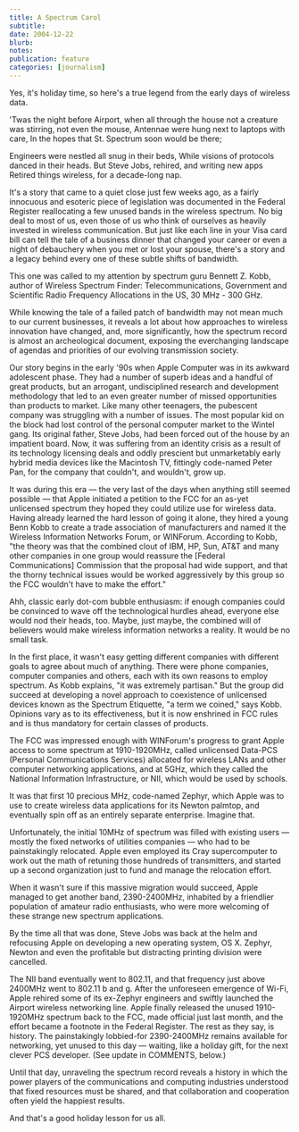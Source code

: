 ```yaml
---
title: A Spectrum Carol
subtitle: 
date: 2004-12-22
blurb: 
notes: 
publication: feature
categories: [journalism]
---
```


Yes, it's holiday time, so here's a true legend from the early days of wireless data.

'Twas the night before Airport, when all through the house
not a creature was stirring, not even the mouse,
Antennae were hung next to laptops with care,
In the hopes that St. Spectrum soon would be there;

Engineers were nestled all snug in their beds,
While visions of protocols danced in their heads.
But Steve Jobs, rehired, and writing new apps
Retired things wireless, for a decade-long nap.

It's a story that came to a quiet close just few weeks ago, as a fairly innocuous and esoteric piece of legislation was documented in the Federal Register reallocating a few unused bands in the wireless spectrum. No big deal to most of us, even those of us who think of ourselves as heavily invested in wireless communication. But just like each line in your Visa card bill can tell the tale of a business dinner that changed your career or even a night of debauchery when you met or lost your spouse, there's a story and a legacy behind every one of these subtle shifts of bandwidth.

This one was called to my attention by spectrum guru Bennett Z. Kobb, author of Wireless Spectrum Finder: Telecommunications, Government and Scientific Radio Frequency Allocations in the US, 30 MHz - 300 GHz.

While knowing the tale of a failed patch of bandwidth may not mean much to our current businesses, it reveals a lot about how approaches to wireless innovation have changed, and, more significantly, how the spectrum record is almost an archeological document, exposing the everchanging landscape of agendas and priorities of our evolving transmission society.

Our story begins in the early '90s when Apple Computer was in its awkward adolescent phase. They had a number of superb ideas and a handful of great products, but an arrogant, undisciplined research and development methodology that led to an even greater number of missed opportunities than products to market. Like many other teenagers, the pubescent company was struggling with a number of issues. The most popular kid on the block had lost control of the personal computer market to the Wintel gang. Its original father, Steve Jobs, had been forced out of the house by an impatient board. Now, it was suffering from an identity crisis as a result of its technology licensing deals and oddly prescient but unmarketably early hybrid media devices like the Macintosh TV, fittingly code-named Peter Pan, for the company that couldn't, and wouldn't, grow up.

It was during this era — the very last of the days when anything still seemed possible — that Apple initiated a petition to the FCC for an as-yet unlicensed spectrum they hoped they could utilize use for wireless data. Having already learned the hard lesson of going it alone, they hired a young Benn Kobb to create a trade association of manufacturers and named it the Wireless Information Networks Forum, or WINForum. According to Kobb, "the theory was that the combined clout of IBM, HP, Sun, AT&T and many other companies in one group would reassure the [Federal Communications] Commission that the proposal had wide support, and that the thorny technical issues would be worked aggressively by this group so the FCC wouldn't have to make the effort."

Ahh, classic early dot-com bubble enthusiasm: if enough companies could be convinced to wave off the technological hurdles ahead, everyone else would nod their heads, too. Maybe, just maybe, the combined will of believers would make wireless information networks a reality. It would be no small task.

In the first place, it wasn't easy getting different companies with different goals to agree about much of anything. There were phone companies, computer companies and others, each with its own reasons to employ spectrum. As Kobb explains, "it was extremely partisan." But the group did succeed at developing a novel approach to coexistence of unlicensed devices known as the Spectrum Etiquette, "a term we coined," says Kobb. Opinions vary as to its effectiveness, but it is now enshrined in FCC rules and is thus mandatory for certain classes of products.

The FCC was impressed enough with WINForum's progress to grant Apple access to some spectrum at 1910-1920MHz, called unlicensed Data-PCS (Personal Communications Services) allocated for wireless LANs and other computer networking applications, and at 5GHz, which they called the National Information Infrastructure, or NII, which would be used by schools.

It was that first 10 precious MHz, code-named Zephyr, which Apple was to use to create wireless data applications for its Newton palmtop, and eventually spin off as an entirely separate enterprise. Imagine that.

Unfortunately, the initial 10MHz of spectrum was filled with existing users — mostly the fixed networks of utilities companies — who had to be painstakingly relocated. Apple even employed its Cray supercomputer to work out the math of retuning those hundreds of transmitters, and started up a second organization just to fund and manage the relocation effort.

When it wasn't sure if this massive migration would succeed, Apple managed to get another band, 2390-2400MHz, inhabited by a friendlier population of amateur radio enthusiasts, who were more welcoming of these strange new spectrum applications.

By the time all that was done, Steve Jobs was back at the helm and refocusing Apple on developing a new operating system, OS X. Zephyr, Newton and even the profitable but distracting printing division were cancelled.

The NII band eventually went to 802.11, and that frequency just above 2400MHz went to 802.11 b and g. After the unforeseen emergence of Wi-Fi, Apple rehired some of its ex-Zephyr engineers and swiftly launched the Airport wireless networking line. Apple finally released the unused 1910-1920MHz spectrum back to the FCC, made official just last month, and the effort became a footnote in the Federal Register. The rest as they say, is history. The painstakingly lobbied-for 2390-2400MHz remains available for networking, yet unused to this day — waiting, like a holiday gift, for the next clever PCS developer. (See update in COMMENTS, below.)

Until that day, unraveling the spectrum record reveals a history in which the power players of the communications and computing industries understood that fixed resources must be shared, and that collaboration and cooperation often yield the happiest results.

And that's a good holiday lesson for us all.
